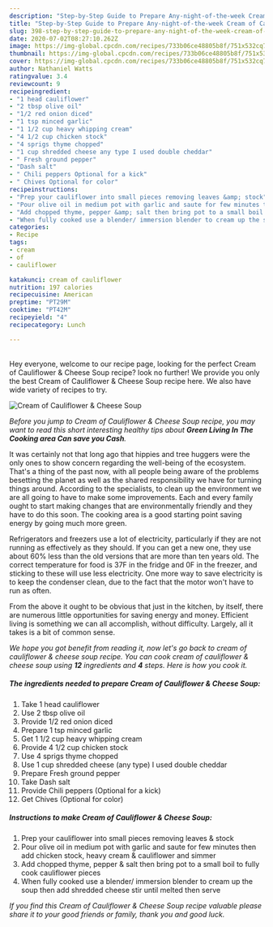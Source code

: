 ```yaml
---
description: "Step-by-Step Guide to Prepare Any-night-of-the-week Cream of Cauliflower &amp;amp; Cheese Soup"
title: "Step-by-Step Guide to Prepare Any-night-of-the-week Cream of Cauliflower &amp;amp; Cheese Soup"
slug: 398-step-by-step-guide-to-prepare-any-night-of-the-week-cream-of-cauliflower-and-amp-cheese-soup
date: 2020-07-02T08:27:10.262Z
image: https://img-global.cpcdn.com/recipes/733b06ce48805b8f/751x532cq70/cream-of-cauliflower-cheese-soup-recipe-main-photo.jpg
thumbnail: https://img-global.cpcdn.com/recipes/733b06ce48805b8f/751x532cq70/cream-of-cauliflower-cheese-soup-recipe-main-photo.jpg
cover: https://img-global.cpcdn.com/recipes/733b06ce48805b8f/751x532cq70/cream-of-cauliflower-cheese-soup-recipe-main-photo.jpg
author: Nathaniel Watts
ratingvalue: 3.4
reviewcount: 9
recipeingredient:
- "1 head cauliflower"
- "2 tbsp olive oil"
- "1/2 red onion diced"
- "1 tsp minced garlic"
- "1 1/2 cup heavy whipping cream"
- "4 1/2 cup chicken stock"
- "4 sprigs thyme chopped"
- "1 cup shredded cheese any type I used double cheddar"
- " Fresh ground pepper"
- "Dash salt"
- " Chili peppers Optional for a kick"
- " Chives Optional for color"
recipeinstructions:
- "Prep your cauliflower into small pieces removing leaves &amp; stock"
- "Pour olive oil in medium pot with garlic and saute for few minutes then add chicken stock, heavy cream &amp; cauliflower and simmer"
- "Add chopped thyme, pepper &amp; salt then bring pot to a small boil to fully cook cauliflower pieces"
- "When fully cooked use a blender/ immersion blender to cream up the soup then add shredded cheese stir until melted then serve"
categories:
- Recipe
tags:
- cream
- of
- cauliflower

katakunci: cream of cauliflower 
nutrition: 197 calories
recipecuisine: American
preptime: "PT29M"
cooktime: "PT42M"
recipeyield: "4"
recipecategory: Lunch

---
```

<br>
Hey everyone, welcome to our recipe page, looking for the perfect Cream of Cauliflower &amp; Cheese Soup recipe? look no further! We provide you only the best Cream of Cauliflower &amp; Cheese Soup recipe here. We also have wide variety of recipes to try.
<br>


![Cream of Cauliflower &amp; Cheese Soup](https://img-global.cpcdn.com/recipes/733b06ce48805b8f/751x532cq70/cream-of-cauliflower-cheese-soup-recipe-main-photo.jpg)

<i>Before you jump to Cream of Cauliflower &amp; Cheese Soup recipe, you may want to read this short interesting healthy tips about 
<strong>Green Living In The Cooking area Can save you Cash</strong>.</i>
</br>

It was certainly not that long ago that hippies and tree huggers were the only ones to show concern regarding the well-being of the ecosystem. That's a thing of the past now, with all people being aware of the problems besetting the planet as well as the shared responsibility we have for turning things around. According to the specialists, to clean up the environment we are all going to have to make some improvements. Each and every family ought to start making changes that are environmentally friendly and they have to do this soon. The cooking area is a good starting point saving energy by going much more green.

Refrigerators and freezers use a lot of electricity, particularly if they are not running as effectively as they should. If you can get a new one, they use about 60% less than the old versions that are more than ten years old. The correct temperature for food is 37F in the fridge and 0F in the freezer, and sticking to these will use less electricity. One more way to save electricity is to keep the condenser clean, due to the fact that the motor won't have to run as often.

From the above it ought to be obvious that just in the kitchen, by itself, there are numerous little opportunities for saving energy and money. Efficient living is something we can all accomplish, without difficulty. Largely, all it takes is a bit of common sense.


<i>We hope you got benefit from reading it, now let's go back to cream of cauliflower &amp; cheese soup recipe. You can cook cream of cauliflower &amp; cheese soup using <strong>12</strong> ingredients and <strong>4</strong> steps. Here is how you cook it.
</i>

##### The ingredients needed to prepare Cream of Cauliflower &amp; Cheese Soup:

1. Take 1 head cauliflower
1. Use 2 tbsp olive oil
1. Provide 1/2 red onion diced
1. Prepare 1 tsp minced garlic
1. Get 1 1/2 cup heavy whipping cream
1. Provide 4 1/2 cup chicken stock
1. Use 4 sprigs thyme chopped
1. Use 1 cup shredded cheese (any type) I used double cheddar
1. Prepare  Fresh ground pepper
1. Take Dash salt
1. Provide  Chili peppers (Optional for a kick)
1. Get  Chives (Optional for color)


##### Instructions to make Cream of Cauliflower &amp; Cheese Soup:

1. Prep your cauliflower into small pieces removing leaves &amp; stock
1. Pour olive oil in medium pot with garlic and saute for few minutes then add chicken stock, heavy cream &amp; cauliflower and simmer
1. Add chopped thyme, pepper &amp; salt then bring pot to a small boil to fully cook cauliflower pieces
1. When fully cooked use a blender/ immersion blender to cream up the soup then add shredded cheese stir until melted then serve


<i>If you find this Cream of Cauliflower &amp; Cheese Soup recipe valuable please share it to your good friends or family, thank you and good luck.</i>
